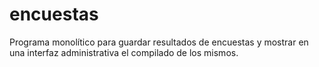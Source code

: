 # encuestas
Programa monolítico para guardar resultados de encuestas y mostrar en una interfaz administrativa el compilado de los mismos.

